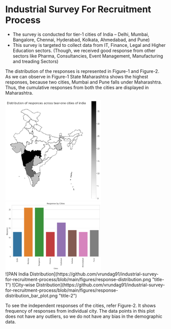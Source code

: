 <h1>Industrial Survey For Recruitment Process</h1>
<ul>
    <li>The survey is conducted for tier-1 cities of India – Delhi, Mumbai, Bangalore, Chennai, Hyderabad, Kolkata, Ahmedabad, and Pune)</li>
    <li>This survey is targeted to collect data from IT, Finance, Legal and Higher Education sectors. (Though, we received good response from other sectors like Pharma, Consultancies, Event Management, Manufacturing and treading Sectors)</li>
</ul>
<p>The distribution of the responses is represented in Figure-1 and Figure-2. As we can observe in Figure-1 State Maharashtra shows the highest responses, because two cities, Mumbai and Pune falls under Maharashtra. Thus, the cumulative responses from both the cities are displayed in Maharashtra.</p>

<div style="width:500; float:left">
    <img src="https://github.com/vrundag91/industrial-survey-for-recruitment-process/blob/main/figures/response-distribution.png" width="300"/>
</div>
<div>
    <img src="https://github.com/vrundag91/industrial-survey-for-recruitment-process/blob/main/figures/response-distribution_bar_plot.png" width="300"/>
</div>
![PAN India Distribution](https://github.com/vrundag91/industrial-survey-for-recruitment-process/blob/main/figures/response-distribution.png "title-1") ![City-wise Distribution](https://github.com/vrundag91/industrial-survey-for-recruitment-process/blob/main/figures/response-distribution_bar_plot.png "title-2")

<p>To see the independent responses of the cities, refer Figure-2. It shows frequency of responses from individual city. The data points in this plot does not have any outliers, so we do not have any bias in the demographic data.</p>
